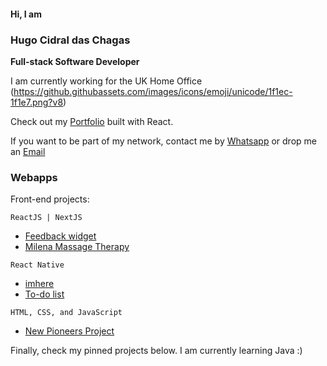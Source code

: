 #### Hi, I am ####
### Hugo Cidral das Chagas ###
__Full-stack Software Developer__

I am currently working for the UK Home Office (https://github.githubassets.com/images/icons/emoji/unicode/1f1ec-1f1e7.png?v8)

Check out my [Portfolio](https://www.hugochagas.co.uk/) built with React.

If you want to be part of my network, contact me by [Whatsapp]( https://wa.me/447450599950) or drop me an [Email](mailto:hugochagasuk@gmail.com)

### Webapps ###

Front-end projects:

```
ReactJS | NextJS
```

* [Feedback widget](https://feedback-widget-wine.vercel.app/)
* [Milena Massage Therapy](https://milenamassagetherapy.co.uk/)


```
React Native
```

* [imhere](https://github.com/h-chagas/imhere)
* [To-do list](https://github.com/h-chagas/to-do-list-react-ignite-challenge-01)


```
HTML, CSS, and JavaScript
```

* [New Pioneers Project](https://www.newpioneersproject.co.uk/)



Finally, check my pinned projects below. I am currently learning Java :)

